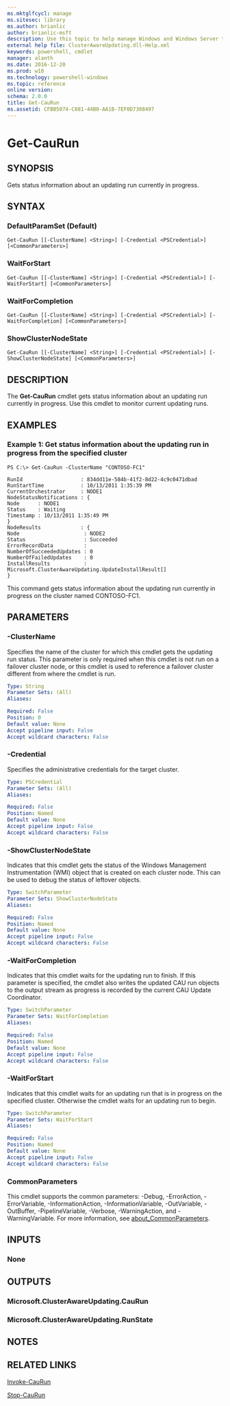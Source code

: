 ```yaml
---
ms.mktglfcycl: manage
ms.sitesec: library
ms.author: brianlic
author: brianlic-msft
description: Use this topic to help manage Windows and Windows Server technologies with Windows PowerShell.
external help file: ClusterAwareUpdating.dll-Help.xml
keywords: powershell, cmdlet
manager: alanth
ms.date: 2016-12-20
ms.prod: w10
ms.technology: powershell-windows
ms.topic: reference
online version: 
schema: 2.0.0
title: Get-CauRun
ms.assetid: CFBB5074-C881-44B0-AA1B-7EF0D7308497
---
```


# Get-CauRun

## SYNOPSIS
Gets status information about an updating run currently in progress.

## SYNTAX

### DefaultParamSet (Default)
```
Get-CauRun [[-ClusterName] <String>] [-Credential <PSCredential>] [<CommonParameters>]
```

### WaitForStart
```
Get-CauRun [[-ClusterName] <String>] [-Credential <PSCredential>] [-WaitForStart] [<CommonParameters>]
```

### WaitForCompletion
```
Get-CauRun [[-ClusterName] <String>] [-Credential <PSCredential>] [-WaitForCompletion] [<CommonParameters>]
```

### ShowClusterNodeState
```
Get-CauRun [[-ClusterName] <String>] [-Credential <PSCredential>] [-ShowClusterNodeState] [<CommonParameters>]
```

## DESCRIPTION
The **Get-CauRun** cmdlet gets status information about an updating run currently in progress.
Use this cmdlet to monitor current updating runs.

## EXAMPLES

### Example 1: Get status information about the updating run in progress from the specified cluster
```
PS C:\> Get-CauRun -ClusterName "CONTOSO-FC1"

RunId                   : 834dd11e-584b-41f2-8d22-4c9c0471dbad 
RunStartTime            : 10/13/2011 1:35:39 PM 
CurrentOrchestrator     : NODE1 
NodeStatusNotifications : { 
Node      : NODE1 
Status    : Waiting 
Timestamp : 10/13/2011 1:35:49 PM 
} 
NodeResults             : { 
Node                     : NODE2 
Status                   : Succeeded 
ErrorRecordData          : 
NumberOfSucceededUpdates : 0 
NumberOfFailedUpdates    : 0 
InstallResults           : Microsoft.ClusterAwareUpdating.UpdateInstallResult[] 
}
```

This command gets status information about the updating run currently in progress on the cluster named CONTOSO-FC1.

## PARAMETERS

### -ClusterName
Specifies the name of the cluster for which this cmdlet gets the updating run status.
This parameter is only required when this cmdlet is not run on a failover cluster node, or this cmdlet is used to reference a failover cluster different from where the cmdlet is run.

```yaml
Type: String
Parameter Sets: (All)
Aliases: 

Required: False
Position: 0
Default value: None
Accept pipeline input: False
Accept wildcard characters: False
```

### -Credential
Specifies the administrative credentials for the target cluster.

```yaml
Type: PSCredential
Parameter Sets: (All)
Aliases: 

Required: False
Position: Named
Default value: None
Accept pipeline input: False
Accept wildcard characters: False
```

### -ShowClusterNodeState
Indicates that this cmdlet gets the status of the Windows Management Instrumentation (WMI) object that is created on each cluster node.
This can be used to debug the status of leftover objects.

```yaml
Type: SwitchParameter
Parameter Sets: ShowClusterNodeState
Aliases: 

Required: False
Position: Named
Default value: None
Accept pipeline input: False
Accept wildcard characters: False
```

### -WaitForCompletion
Indicates that this cmdlet waits for the updating run to finish.
If this parameter is specified, the cmdlet also writes the updated CAU run objects to the output stream as progress is recorded by the current CAU Update Coordinator.

```yaml
Type: SwitchParameter
Parameter Sets: WaitForCompletion
Aliases: 

Required: False
Position: Named
Default value: None
Accept pipeline input: False
Accept wildcard characters: False
```

### -WaitForStart
Indicates that this cmdlet waits for an updating run that is in progress on the specified cluster.
Otherwise the cmdlet waits for an updating run to begin.

```yaml
Type: SwitchParameter
Parameter Sets: WaitForStart
Aliases: 

Required: False
Position: Named
Default value: None
Accept pipeline input: False
Accept wildcard characters: False
```

### CommonParameters
This cmdlet supports the common parameters: -Debug, -ErrorAction, -ErrorVariable, -InformationAction, -InformationVariable, -OutVariable, -OutBuffer, -PipelineVariable, -Verbose, -WarningAction, and -WarningVariable. For more information, see [about_CommonParameters](http://go.microsoft.com/fwlink/?LinkID=113216).

## INPUTS

### None

## OUTPUTS

### Microsoft.ClusterAwareUpdating.CauRun

### Microsoft.ClusterAwareUpdating.RunState

## NOTES

## RELATED LINKS

[Invoke-CauRun](./Invoke-CauRun.md)

[Stop-CauRun](./Stop-CauRun.md)


